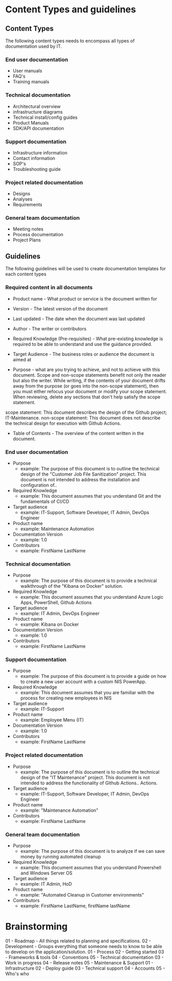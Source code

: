 # Content Types and guidelines

## Content Types
The following content types needs to encompass all types of documentation used by IT.

### End user documentation
- User manuals
- FAQ's
- Training manuals

### Technical documentation
- Architectural overview
- infrastructure diagrams
- Technical install/config guides
- Product Manuals
- SDK/API documentation

### Support documentation
- Infrastructure information
- Contact information
- SOP's
- Troubleshooting guide

### Project related documentation
- Designs
- Analyses
- Requirements

### General team documentation
- Meeting notes
- Process documentation
- Project Plans

## Guidelines

The following guidelines will be used to create documentation templates for each content types

### Required content in all documents
- Product name - What product or service is the document written for

- Version - The latest version of the document

- Last updated - The date when the document was last updated

- Author - The writer or contributors 

- Required Knowledge (Pre-requisites) - What pre-existing knowledge is required to be able to understand and use the guidance provided.

- Target Audience - The business roles or audience the document is aimed at 

- Purpose - what are you trying to achieve, and not to achieve with this document. Scope and non-scope statements benefit not only the reader but also the writer. While writing, if the contents of your document drifts away from the purpose (or goes into the non-scope statement), then you must either refocus your document or modify your scope statement. When reviewing, delete any sections that don't help satisfy the scope statement.

scope statement: This document describes the design of the Github project; IT-Maintenance.
non-scope statement: This document does not describe the technical design for execution with Github Actions.

- Table of Contents - The overview of the content written in the document.


### End user documentation
- Purpose
    - example: The purpose of this document is to outline the technical design of the "Customer Job File Sanitization" project. This document is not intended to address the installation and configuration of..
- Required Knowledge
    - example: This document assumes that you understand Git and the fundamentals of CI/CD        
- Target audience
    - example: IT-Support, Software Developer, IT Admin, DevOps Engineer
- Product name
    - example: Maintenance Automation
- Documentation Version 
    - example: 1.0
- Contributors 
    - example: FirstName LastName

### Technical documentation 
- Purpose
    - example: The purpose of this document is to provide a technical walkthrough of the "Kibana on Docker" solution.
- Required Knowledge
    - example: This document assumes that you understand Azure Logic Apps, PowerShell, Github Actions        
- Target audience
    - example: IT Admin, DevOps Engineer
- Product name
    - example: Kibana on Docker
- Documentation Version 
    - example: 1.0        
- Contributors 
    - example: FirstName LastName

### Support documentation
- Purpose
    - example: The purpose of this document is to provide a guide on how to create a new user account with a custom NIS PowerApp.
- Required Knowledge
    - example: This document assumes that you are familiar with the process for creating new employees in NIS        
- Target audience
    - example: IT-Support
- Product name
    - example: Employee Menu (IT)
- Documentation Version 
    - example: 1.0
- Contributors 
    - example: FirstName LastName

### Project related documentation
- Purpose
    - example: The purpose of this document is to outline the technical design of the "IT Maintenance" project. This document is not intended to address the functionality of Github Actions..
Actions.       
- Target audience
    - example: IT-Support, Software Developer, IT Admin, DevOps Engineer
- Product name
    - example: "Maintenance Automation"
- Contributors 
    - example: FirstName LastName

### General team documentation
- Purpose
    - example: The purpose of this document is to analyze if we can save money by running automated cleanup
- Required Knowledge
    - example: This document assumes that you understand Powershell and Windows Server OS     
- Target audience
    - example: IT Admin, HoD
- Product name
    - example: "Automated Cleanup in Customer environments"
- Contributors 
    - example: FirstName LastName, firstName lastName

# Brainstorming
01 - Roadmap - All things related to planning and specifications.
02 - Development - Groups everything that someone needs to know to be able to develop on the application/solution.
01 - Process
02 - Getting started
03 - Frameworks & tools
04 - Conventions
05 - Technical documentation
03 - Work in progress 
04 - Release notes
05 - Maintenance & Support
01 - Infrastructure
02 - Deploy guide
03 - Technical support
04 - Accounts
05 - Who's who    